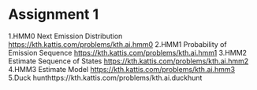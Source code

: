 # Assignment 1 

1.HMM0 Next Emission Distribution	https://kth.kattis.com/problems/kth.ai.hmm0
2.HMM1 Probability of Emission Sequence	https://kth.kattis.com/problems/kth.ai.hmm1
3.HMM2 Estimate Sequence of States	https://kth.kattis.com/problems/kth.ai.hmm2
4.HMM3 Estimate Model	https://kth.kattis.com/problems/kth.ai.hmm3
5.Duck hunthttps://kth.kattis.com/problems/kth.ai.duckhunt